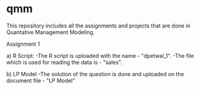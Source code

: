 # qmm
This repository includes all the assignments and projects that are done in Quantative Management Modeling.

Assignment 1

a) R Script:
-The  R script is uploaded with the name - "dpetwal_1".
-The file which is used for reading the data is - "sales".

b) LP Model
-The solution of the question is done and uploaded on the document file - "LP Model"
